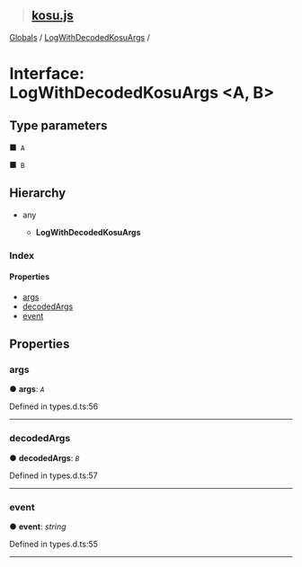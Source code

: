 > ## [kosu.js](../README.md)

[Globals](../globals.md) / [LogWithDecodedKosuArgs](logwithdecodedkosuargs.md) /

# Interface: LogWithDecodedKosuArgs <**A, B**>

## Type parameters

■` A`

■` B`

## Hierarchy

* any

  * **LogWithDecodedKosuArgs**

### Index

#### Properties

* [args](logwithdecodedkosuargs.md#args)
* [decodedArgs](logwithdecodedkosuargs.md#decodedargs)
* [event](logwithdecodedkosuargs.md#event)

## Properties

###  args

● **args**: *`A`*

Defined in types.d.ts:56

___

###  decodedArgs

● **decodedArgs**: *`B`*

Defined in types.d.ts:57

___

###  event

● **event**: *string*

Defined in types.d.ts:55

___